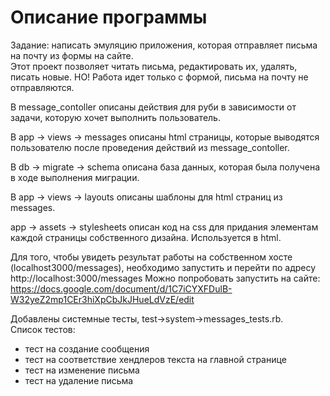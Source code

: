# Описание программы
Задание: написать эмуляцию приложения, которая отправляет письма на почту из формы на сайте.  
Этот проект позволяет читать письма, редактировать их, удалять, писать новые. НО! Работа идет только с формой, письма на почту не отправляются. 

В message_contoller описаны действия для руби в зависимости от задачи, которую хочет выполнить пользователь. 

В app -> views -> messages описаны html страницы, которые выводятся пользователю после проведения действий из message_contoller.

В db -> migrate -> schema описана база данных, которая была получена в ходе выполнения миграции. 

В app -> views -> layouts описаны шаблоны для html страниц из messages.

app -> assets -> stylesheets описан код на css для придания элементам каждой страницы собственного дизайна. Используется в html.

Для того, чтобы увидеть результат работы на собственном хосте (localhost3000/messages), необходимо запустить <raisl s> и перейти по адресу http://localhost:3000/messages
Можно попробовать запустить на сайте: https://docs.google.com/document/d/1C7iCYXFDulB-W32yeZ2mp1CEr3hiXpCbJkJHueLdVzE/edit

Добавлены системные тесты, test->system->messages_tests.rb. <br/>
Список тестов:  
  * тест на создание сообщения
  * тест на соответствие хендлеров текста на главной странице
  * тест на изменение письма
  * тест на удаление письма
